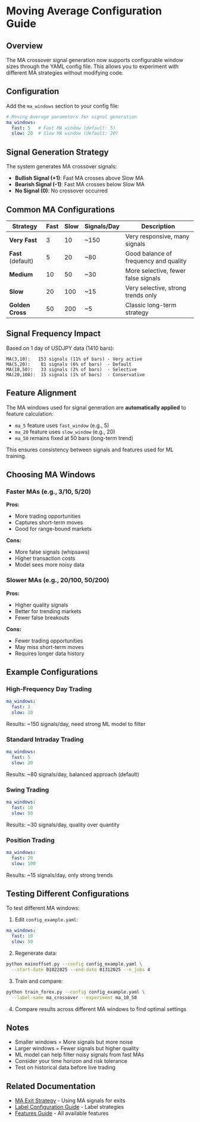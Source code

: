# Moving Average Configuration Guide

## Overview

The MA crossover signal generation now supports configurable window sizes through the YAML config file. This allows you to experiment with different MA strategies without modifying code.

## Configuration

Add the `ma_windows` section to your config file:

```yaml
# Moving Average parameters for signal generation
ma_windows:
  fast: 5   # Fast MA window (default: 5)
  slow: 20  # Slow MA window (default: 20)
```

## Signal Generation Strategy

The system generates MA crossover signals:
- **Bullish Signal (+1)**: Fast MA crosses above Slow MA
- **Bearish Signal (-1)**: Fast MA crosses below Slow MA
- **No Signal (0)**: No crossover occurred

## Common MA Configurations

| Strategy | Fast | Slow | Signals/Day | Description |
|----------|------|------|-------------|-------------|
| **Very Fast** | 3 | 10 | ~150 | Very responsive, many signals |
| **Fast** (default) | 5 | 20 | ~80 | Good balance of frequency and quality |
| **Medium** | 10 | 50 | ~30 | More selective, fewer false signals |
| **Slow** | 20 | 100 | ~15 | Very selective, strong trends only |
| **Golden Cross** | 50 | 200 | ~5 | Classic long-term strategy |

## Signal Frequency Impact

Based on 1 day of USDJPY data (1410 bars):

```
MA(3,10):   153 signals (11% of bars) - Very active
MA(5,20):    81 signals (6% of bars)  - Default
MA(10,50):   33 signals (2% of bars)  - Selective
MA(20,100):  15 signals (1% of bars)  - Conservative
```

## Feature Alignment

The MA windows used for signal generation are **automatically applied** to feature calculation:
- `ma_5` feature uses `fast_window` (e.g., 5)
- `ma_20` feature uses `slow_window` (e.g., 20)
- `ma_50` remains fixed at 50 bars (long-term trend)

This ensures consistency between signals and features used for ML training.

## Choosing MA Windows

### Faster MAs (e.g., 3/10, 5/20)
**Pros:**
- More trading opportunities
- Captures short-term moves
- Good for range-bound markets

**Cons:**
- More false signals (whipsaws)
- Higher transaction costs
- Model sees more noisy data

### Slower MAs (e.g., 20/100, 50/200)
**Pros:**
- Higher quality signals
- Better for trending markets
- Fewer false breakouts

**Cons:**
- Fewer trading opportunities
- May miss short-term moves
- Requires longer data history

## Example Configurations

### High-Frequency Day Trading
```yaml
ma_windows:
  fast: 3
  slow: 10
```
Results: ~150 signals/day, need strong ML model to filter

### Standard Intraday Trading
```yaml
ma_windows:
  fast: 5
  slow: 20
```
Results: ~80 signals/day, balanced approach (default)

### Swing Trading
```yaml
ma_windows:
  fast: 10
  slow: 50
```
Results: ~30 signals/day, quality over quantity

### Position Trading
```yaml
ma_windows:
  fast: 20
  slow: 100
```
Results: ~15 signals/day, only strong trends

## Testing Different Configurations

To test different MA windows:

1. Edit `config_example.yaml`:
```yaml
ma_windows:
  fast: 10
  slow: 50
```

2. Regenerate data:
```bash
python mainoffset.py --config config_example.yaml \
  --start-date 01022025 --end-date 01312025 --n_jobs 4
```

3. Train and compare:
```bash
python train_forex.py --config config_example.yaml \
  --label-name ma_crossover --experiment ma_10_50
```

4. Compare results across different MA windows to find optimal settings

## Notes

- Smaller windows = More signals but more noise
- Larger windows = Fewer signals but higher quality
- ML model can help filter noisy signals from fast MAs
- Consider your time horizon and risk tolerance
- Test on historical data before live trading

## Related Documentation

- [MA Exit Strategy](MA_EXIT_STRATEGY.md) - Using MA signals for exits
- [Label Configuration Guide](LABEL_CONFIG_GUIDE.md) - Label strategies
- [Features Guide](FEATURES.md) - All available features
